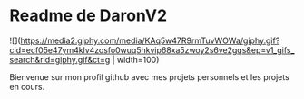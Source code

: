 
# Readme de DaronV2
![](https://media2.giphy.com/media/KAq5w47R9rmTuvWOWa/giphy.gif?cid=ecf05e47ym4klv4zosfo0wuq5hkvip68xa5zwoy2s6ve2gqs&ep=v1_gifs_search&rid=giphy.gif&ct=g
 | width=100)

Bienvenue sur mon profil github avec mes projets personnels et les projets en cours.
